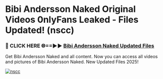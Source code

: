 # Bibi Andersson Naked Original Videos 0nlyFans Leaked - Files Updated! (nscc)

<h3>🔴 CLICK HERE 🌐==►► <a href="https://tinyurl.com/yckcrads" rel="nofollow">Bibi Andersson Naked Updated Files</a></h3>

Get Bibi Andersson Naked and all content. Now you can access all videos and pictures of Bibi Andersson Naked. New Updated Files 2025!

[![nscc](https://i.imgur.com/hpKpOFt.gif)](https://tinyurl.com/yckcrads)
